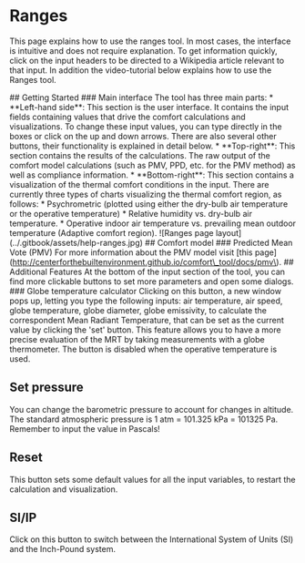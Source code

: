 # Ranges

This page explains how to use the ranges tool. In most cases, the interface is intuitive and does not require explanation. To get information quickly, click on the input headers to be directed to a Wikipedia article relevant to that input. In addition the video-tutorial below explains how to use the Ranges tool.

\#\# Getting Started \#\#\# Main interface The tool has three main parts: \* \*\*Left-hand side\*\*: This section is the user interface. It contains the input fields containing values that drive the comfort calculations and visualizations. To change these input values, you can type directly in the boxes or click on the up and down arrows. There are also several other buttons, their functionality is explained in detail below. \* \*\*Top-right\*\*: This section contains the results of the calculations. The raw output of the comfort model calculations \(such as PMV, PPD, etc. for the PMV method\) as well as compliance information. \* \*\*Bottom-right\*\*: This section contains a visualization of the thermal comfort conditions in the input. There are currently three types of charts visualizing the thermal comfort region, as follows: \* Psychrometric \(plotted using either the dry-bulb air temperature or the operative temperature\) \* Relative humidity vs. dry-bulb air temperature. \* Operative indoor air temperature vs. prevailing mean outdoor temperature \(Adaptive comfort region\). !\[Ranges page layout\]\(../.gitbook/assets/help-ranges.jpg\) \#\# Comfort model \#\#\# Predicted Mean Vote \(PMV\) For more information about the PMV model visit \[this page\]\(http://centerforthebuiltenvironment.github.io/comfort\_tool/docs/pmv\). \#\# Additional Features At the bottom of the input section of the tool, you can find more clickable buttons to set more parameters and open some dialogs. \#\#\# Globe temperature calculator Clicking on this button, a new window pops up, letting you type the following inputs: air temperature, air speed, globe temperature, globe diameter, globe emissivity, to calculate the correspondent Mean Radiant Temperature, that can be set as the current value by clicking the 'set' button. This feature allows you to have a more precise evaluation of the MRT by taking measurements with a globe thermometer. The button is disabled when the operative temperature is used.

## Set pressure

You can change the barometric pressure to account for changes in altitude. The standard atmospheric pressure is 1 atm = 101.325 kPa = 101325 Pa. Remember to input the value in Pascals!

## Reset

This button sets some default values for all the input variables, to restart the calculation and visualization.

## SI/IP

Click on this button to switch between the International System of Units \(SI\) and the Inch-Pound system.

